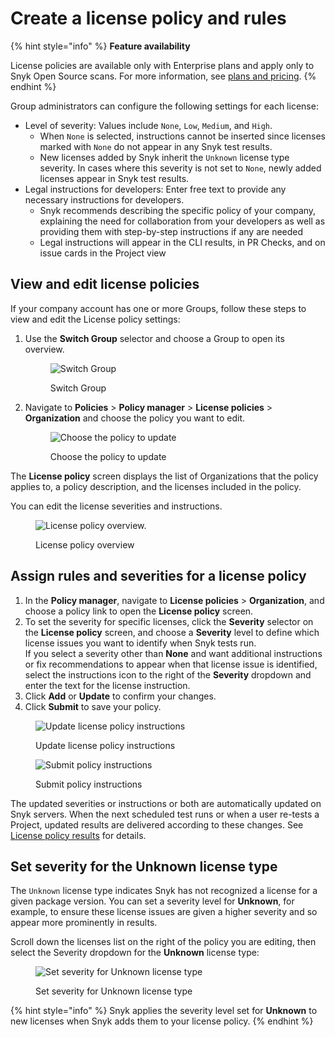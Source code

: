 # Create a license policy and rules

{% hint style="info" %}
**Feature availability**

License policies are available only with Enterprise plans and apply only to Snyk Open Source scans. For more information, see [plans and pricing](https://snyk.io/plans/).
{% endhint %}

Group administrators can configure the following settings for each license:

* Level of severity: Values include `None`, `Low`, `Medium`, and `High`.
  * When `None` is selected, instructions cannot be inserted since licenses marked with `None` do not appear in any Snyk test results.
  * New licenses added by Snyk inherit the `Unknown` license type severity. In cases where this severity is not set to `None`, newly added licenses appear in Snyk test results.
* Legal instructions for developers: Enter free text to provide any necessary instructions for developers.
  * Snyk recommends describing the specific policy of your company, explaining the need for collaboration from your developers as well as providing them with step-by-step instructions if any are needed
  * Legal instructions will appear in the CLI results, in PR Checks, and on issue cards in the Project view

## View and edit license policies

If your company account has one or more Groups, follow these steps to view and edit the License policy settings:

1.  Use the **Switch Group** selector and choose a Group to open its overview.

    <figure><img src="../../../.gitbook/assets/license_choose-group_19oct2022.png" alt="Switch Group"><figcaption><p>Switch Group</p></figcaption></figure>
2.  Navigate to **Policies** > **Policy manager** > **License policies** > **Organization** and choose the policy you want to edit.

    <figure><img src="../../../.gitbook/assets/policy_license_18oct2022.png" alt="Choose the policy to update"><figcaption><p>Choose the policy to update</p></figcaption></figure>

The **License policy** screen displays the list of Organizations that the policy applies to, a policy description, and the licenses included in the policy.

You can edit the license severities and instructions.

<figure><img src="../../../.gitbook/assets/choose-org_customize_19oct2022.png" alt="License policy overview."><figcaption><p>License policy overview</p></figcaption></figure>

## Assign rules and severities for a license policy

1. In the **Policy manager**, navigate to **License policies** > **Organization**, and choose a policy link to open the **License policy** screen.
2. To set the severity for specific licenses, click the **Severity** selector on the **License policy** screen, and choose a **Severity** level to define which license issues you want to identify when Snyk tests run.\
   If you select a severity other than **None** and want additional instructions or fix recommendations to appear when that license issue is identified, select the instructions icon to the right of the **Severity** dropdown and enter the text for the license instruction.
3. Click **Add** or **Update** to confirm your changes.
4. Click **Submit** to save your policy.

<figure><img src="../../../.gitbook/assets/policy-severity-instructions-x_06oct2022 (1).png" alt="Update license policy instructions"><figcaption><p>Update license policy instructions</p></figcaption></figure>

<figure><img src="../../../.gitbook/assets/policy-severity-instructions-2_06oct2022.png" alt="Submit policy instructions"><figcaption><p>Submit policy instructions</p></figcaption></figure>

The updated severities or instructions or both are automatically updated on Snyk servers. When the next scheduled test runs or when a user re-tests a Project, updated results are delivered according to these changes. See [License policy results](license-policy-results.md) for details.

## Set severity for  the Unknown license type

The `Unknown` license type indicates Snyk has not recognized a license for a given package version. You can set a severity level for **Unknown**, for example, to ensure these license issues are given a higher severity and so appear more prominently in results.

Scroll down the licenses list on the right of the policy you are editing, then select the Severity dropdown for the **Unknown** license type:

<div align="left"><figure><img src="../../../.gitbook/assets/Screenshot 2023-05-12 at 10.42.12.png" alt="Set severity for Unknown license type"><figcaption><p>Set severity for Unknown license type</p></figcaption></figure></div>

{% hint style="info" %}
Snyk applies the severity level set for **Unknown** to new licenses when Snyk adds them to your license policy.
{% endhint %}
